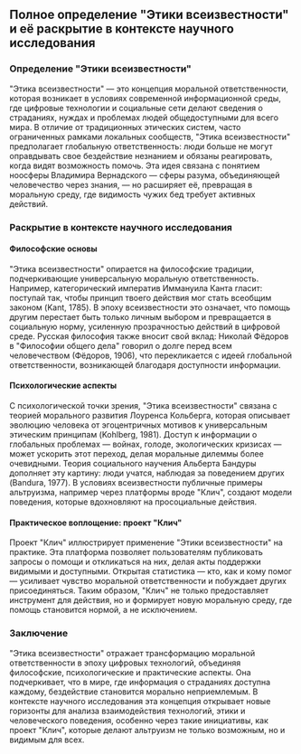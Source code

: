 ## Полное определение "Этики всеизвестности" и её раскрытие в контексте научного исследования

### Определение "Этики всеизвестности"

"Этика всеизвестности" — это концепция моральной ответственности, которая возникает в условиях современной информационной среды, где цифровые технологии и социальные сети делают сведения о страданиях, нуждах и проблемах людей общедоступными для всего мира. В отличие от традиционных этических систем, часто ограниченных рамками локальных сообществ, "Этика всеизвестности" предполагает глобальную ответственность: люди больше не могут оправдывать свое бездействие незнанием и обязаны реагировать, когда видят возможность помочь. Эта идея связана с понятием ноосферы Владимира Вернадского — сферы разума, объединяющей человечество через знания, — но расширяет её, превращая в моральную среду, где видимость чужих бед требует активных действий.

### Раскрытие в контексте научного исследования

#### Философские основы

"Этика всеизвестности" опирается на философские традиции, подчеркивающие универсальную моральную ответственность. Например, категорический императив Иммануила Канта гласит: поступай так, чтобы принцип твоего действия мог стать всеобщим законом (Kant, 1785). В эпоху всеизвестности это означает, что помощь другим перестает быть только личным выбором и превращается в социальную норму, усиленную прозрачностью действий в цифровой среде. Русская философия также вносит свой вклад: Николай Фёдоров в "Философии общего дела" говорил о долге перед всем человечеством (Фёдоров, 1906), что перекликается с идеей глобальной ответственности, возникающей благодаря доступности информации.

#### Психологические аспекты

С психологической точки зрения, "Этика всеизвестности" связана с теорией морального развития Лоуренса Кольберга, которая описывает эволюцию человека от эгоцентричных мотивов к универсальным этическим принципам (Kohlberg, 1981). Доступ к информации о глобальных проблемах — войнах, голоде, экологических кризисах — может ускорить этот переход, делая моральные дилеммы более очевидными. Теория социального научения Альберта Бандуры дополняет эту картину: люди учатся, наблюдая за поведением других (Bandura, 1977). В условиях всеизвестности публичные примеры альтруизма, например через платформы вроде "Клич", создают модели поведения, которые вдохновляют на просоциальные действия.

#### Практическое воплощение: проект "Клич"

Проект "Клич" иллюстрирует применение "Этики всеизвестности" на практике. Эта платформа позволяет пользователям публиковать запросы о помощи и откликаться на них, делая акты поддержки видимыми и доступными. Открытая статистика — кто, как и кому помог — усиливает чувство моральной ответственности и побуждает других присоединяться. Таким образом, "Клич" не только предоставляет инструмент для действия, но и формирует новую моральную среду, где помощь становится нормой, а не исключением.

### Заключение

"Этика всеизвестности" отражает трансформацию моральной ответственности в эпоху цифровых технологий, объединяя философские, психологические и практические аспекты. Она подчеркивает, что в мире, где информация о страданиях доступна каждому, бездействие становится морально неприемлемым. В контексте научного исследования эта концепция открывает новые горизонты для анализа взаимодействия технологий, этики и человеческого поведения, особенно через такие инициативы, как проект "Клич", которые делают альтруизм не только возможным, но и видимым для всех.
